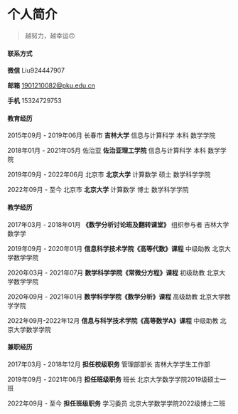 # 个人简介

> 越努力，越幸运🙃



#### 联系方式

**微信**     Liu924447907

**邮箱**    1901210082@pku.edu.cn

**手机**   15324729753



#### 教育经历

2015年09月 - 2019年06月  长春市  **吉林大学**   信息与计算科学 本科 数学学院

2018年01月 - 2021年05月  佐治亚  **佐治亚理工学院**   信息与计算科学 本科 数学学院

2019年09月 - 2022年06月  北京市  **北京大学**   计算数学 硕士 数学科学学院

2022年09月 - 至今  北京市  **北京大学**   计算数学 博士 数学科学学院



#### **教学经历**

2017年03月 - 2018年01月  **《数学分析讨论班及翻转课堂》**  组织参与者 吉林大学数学学

2019年09月 - 2020年01月  **信息科学技术学院《高等代数》课程**   中级助教 北京大学数学学院

2020年03月 - 2021年07月  **数学科学学院《常微分方程》课程**      初级助教 北京大学数学学院

2020年09月 - 2021年01月  **数学科学学院《数学分析》课程**          高级助教 北京大学数学学院

2022年09月-2022年12月 **信息与科学技术学院《高等数学A》课程**          中级助教 北京大学数学学院



#### **兼职经历**

2017年03月 - 2018年12月  **担任校级职务**   管理部部长 吉林大学学生工作部

2019年09月 - 2021年06月  **担任班级职务**   班长 北京大学数学学院2019级硕士一班

2022年09月 - 至今      **担任班级职务**   学习委员 北京大学数学学院2022级博士二班
